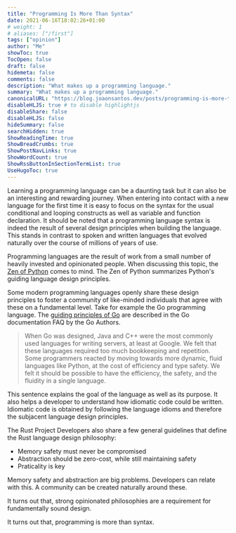 ```yaml
---
title: "Programming Is More Than Syntax"
date: 2021-06-16T18:02:26+01:00
# weight: 1
# aliases: ["/first"]
tags: ["opinion"]
author: "Me"
showToc: true
TocOpen: false
draft: false
hidemeta: false
comments: false
description: "What makes up a programming language."
summary: "What makes up a programming language."
canonicalURL: "https://blog.joaonsantos.dev/posts/programming-is-more-than-syntax"
disableHLJS: true # to disable highlightjs
disableShare: false
disableHLJS: false
hideSummary: false
searchHidden: true
ShowReadingTime: true
ShowBreadCrumbs: true
ShowPostNavLinks: true
ShowWordCount: true
ShowRssButtonInSectionTermList: true
UseHugoToc: true
---
```


Learning a programming language can be a daunting task but it can also be an
interesting and rewarding journey. When entering into contact with a new
language for the first time it is easy to focus on the syntax for the usual
conditional and looping constructs as well as variable and function declaration.
It should be noted that a programming language syntax is indeed the result of
several design principles when building the language. This stands in contrast to
spoken and written languages that evolved naturally over the course of millions
of years of use.

Programming languages are the result of work from a small number of heavily
invested and opinionated people. When discussing this topic, the [Zen of
Python](https://www.python.org/dev/peps/pep-0020/) comes to mind. The Zen of
Python summarizes Python's guiding language design principles.

Some modern programming languages openly share these design principles to foster
a community of like-minded individuals that agree with these on a fundamental
level. Take for example the Go programming language. The [guiding principles of
Go](https://golang.org/doc/faq#principles) are described in the Go documentation
FAQ by the Go Authors.

> When Go was designed, Java and C++ were the most commonly used languages for
> writing servers, at least at Google. We felt that these languages required too
> much bookkeeping and repetition. Some programmers reacted by moving towards
> more dynamic, fluid languages like Python, at the cost of efficiency and type
> safety. We felt it should be possible to have the efficiency, the safety, and
> the fluidity in a single language.

This sentence explains the goal of the language as well as its purpose. It also
helps a developer to understand how idiomatic code could be written. Idiomatic
code is obtained by following the language idioms and therefore the subjacent
language design principles.

The Rust Project Developers also share a few general guidelines that define the
Rust language design philosophy:

- Memory safety must never be compromised
- Abstraction should be zero-cost, while still maintaining safety
- Praticality is key

Memory safety and abstraction are big problems. Developers can relate with this.
A community can be created naturally around these.

It turns out that, strong opinionated philosophies are a requirement for
fundamentally sound design.

It turns out that, programming is more than syntax.
